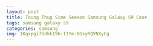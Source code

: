```yaml
---
layout: post
title: Toung Thug Sime Season Samsung Galaxy S9 Case
tags: samsung galaxy s9
categories: samsung
img: 1Kqxpgi7GdkkI9h-IIYe-8GsyRQVNXyCg
---
```

